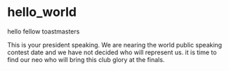 # hello_world

hello fellow toastmasters

This is your president speaking. We are nearing the world public speaking contest date and we have not decided who will represent us. it is time to find our neo who will bring this club glory at the finals.
